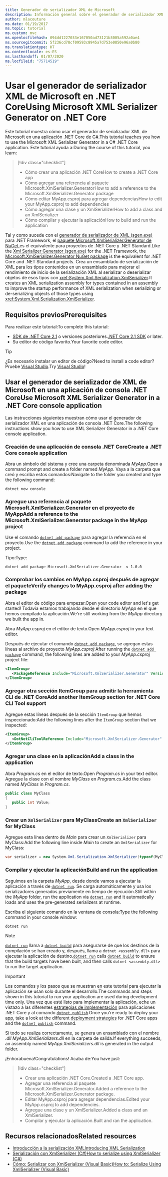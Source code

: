 ```yaml
---
title: Generador de serializador XML de Microsoft
description: Información general sobre el generador de serializador XML de Microsoft. Use el generador de serializador XML para generar un ensamblado de serialización XML para los tipos contenidos en el proyecto.
author: mlacouture
ms.date: 01/19/2017
ms.topic: tutorial
ms.custom: mvc
ms.openlocfilehash: 094dd1227033e167050ad73121b3005a592a0ae4
ms.sourcegitcommit: 5f236cd78cf09593c8945a7d753e0850e96a0b80
ms.translationtype: HT
ms.contentlocale: es-ES
ms.lasthandoff: 01/07/2020
ms.locfileid: "75714519"
---
```

# <a name="using-microsoft-xml-serializer-generator-on-net-core"></a><span data-ttu-id="abdfa-104">Usar el generador de serializador XML de Microsoft en .NET Core</span><span class="sxs-lookup"><span data-stu-id="abdfa-104">Using Microsoft XML Serializer Generator on .NET Core</span></span>

<span data-ttu-id="abdfa-105">Este tutorial muestra cómo usar el generador de serializador XML de Microsoft en una aplicación .NET Core de C#.</span><span class="sxs-lookup"><span data-stu-id="abdfa-105">This tutorial teaches you how to use the Microsoft XML Serializer Generator in a C# .NET Core application.</span></span> <span data-ttu-id="abdfa-106">Este tutorial ayuda a:</span><span class="sxs-lookup"><span data-stu-id="abdfa-106">During the course of this tutorial, you learn:</span></span>

> [!div class="checklist"]
>
> - <span data-ttu-id="abdfa-107">Cómo crear una aplicación .NET Core</span><span class="sxs-lookup"><span data-stu-id="abdfa-107">How to create a .NET Core app</span></span>
> - <span data-ttu-id="abdfa-108">Cómo agregar una referencia al paquete Microsoft.XmlSerializer.Generator</span><span class="sxs-lookup"><span data-stu-id="abdfa-108">How to add a reference to the Microsoft.XmlSerializer.Generator package</span></span>
> - <span data-ttu-id="abdfa-109">Cómo editar MyApp.csproj para agregar dependencias</span><span class="sxs-lookup"><span data-stu-id="abdfa-109">How to edit your MyApp.csproj to add dependencies</span></span>
> - <span data-ttu-id="abdfa-110">Cómo agregar una clase y un XmlSerializer</span><span class="sxs-lookup"><span data-stu-id="abdfa-110">How to add a class and an XmlSerializer</span></span>
> - <span data-ttu-id="abdfa-111">Cómo compilar y ejecutar la aplicación</span><span class="sxs-lookup"><span data-stu-id="abdfa-111">How to build and run the application</span></span>

<span data-ttu-id="abdfa-112">Tal y como sucede con el [generador de serializador de XML (sgen.exe)](../../standard/serialization/xml-serializer-generator-tool-sgen-exe.md) para .NET Framework, el [paquete Microsoft.XmlSerializer.Generator de NuGet ](https://www.nuget.org/packages/Microsoft.XmlSerializer.Generator) es el equivalente para proyectos de .NET Core y .NET Standard.</span><span class="sxs-lookup"><span data-stu-id="abdfa-112">Like the [Xml Serializer Generator (sgen.exe)](../../standard/serialization/xml-serializer-generator-tool-sgen-exe.md) for the .NET Framework, the [Microsoft.XmlSerializer.Generator NuGet package](https://www.nuget.org/packages/Microsoft.XmlSerializer.Generator) is the equivalent for .NET Core and .NET Standard projects.</span></span> <span data-ttu-id="abdfa-113">Crea un ensamblado de serialización de XML para los tipos contenidos en un ensamblado para mejorar el rendimiento de inicio de la serialización XML al serializar o deserializar objetos de esos tipos con <xref:System.Xml.Serialization.XmlSerializer>.</span><span class="sxs-lookup"><span data-stu-id="abdfa-113">It creates an XML serialization assembly for types contained in an assembly to improve the startup performance of XML serialization when serializing or de-serializing objects of those types using <xref:System.Xml.Serialization.XmlSerializer>.</span></span>

## <a name="prerequisites"></a><span data-ttu-id="abdfa-114">Requisitos previos</span><span class="sxs-lookup"><span data-stu-id="abdfa-114">Prerequisites</span></span>

<span data-ttu-id="abdfa-115">Para realizar este tutorial:</span><span class="sxs-lookup"><span data-stu-id="abdfa-115">To complete this tutorial:</span></span>

- <span data-ttu-id="abdfa-116">[SDK de .NET Core 2.1](https://dotnet.microsoft.com/download) o versiones posteriores.</span><span class="sxs-lookup"><span data-stu-id="abdfa-116">[.NET Core 2.1 SDK](https://dotnet.microsoft.com/download) or later.</span></span>
- <span data-ttu-id="abdfa-117">Su editor de código favorito.</span><span class="sxs-lookup"><span data-stu-id="abdfa-117">Your favorite code editor.</span></span>

> [!TIP]
> <span data-ttu-id="abdfa-118">¿Es necesario instalar un editor de código?</span><span class="sxs-lookup"><span data-stu-id="abdfa-118">Need to install a code editor?</span></span> <span data-ttu-id="abdfa-119">Pruebe [Visual Studio](https://aka.ms/vsdownload?utm_source=mscom&utm_campaign=msdocs).</span><span class="sxs-lookup"><span data-stu-id="abdfa-119">Try [Visual Studio](https://aka.ms/vsdownload?utm_source=mscom&utm_campaign=msdocs)!</span></span>

## <a name="use-microsoft-xml-serializer-generator-in-a-net-core-console-application"></a><span data-ttu-id="abdfa-120">Usar el generador de serializador de XML de Microsoft en una aplicación de consola .NET Core</span><span class="sxs-lookup"><span data-stu-id="abdfa-120">Use Microsoft XML Serializer Generator in a .NET Core console application</span></span>

<span data-ttu-id="abdfa-121">Las instrucciones siguientes muestran cómo usar el generador de serializador XML en una aplicación de consola .NET Core.</span><span class="sxs-lookup"><span data-stu-id="abdfa-121">The following instructions show you how to use XML Serializer Generator in a .NET Core console application.</span></span>

### <a name="create-a-net-core-console-application"></a><span data-ttu-id="abdfa-122">Creación de una aplicación de consola .NET Core</span><span class="sxs-lookup"><span data-stu-id="abdfa-122">Create a .NET Core console application</span></span>

<span data-ttu-id="abdfa-123">Abra un símbolo del sistema y cree una carpeta denominada *MyApp*.</span><span class="sxs-lookup"><span data-stu-id="abdfa-123">Open a command prompt and create a folder named *MyApp*.</span></span> <span data-ttu-id="abdfa-124">Vaya a la carpeta que creó y escriba estos comandos:</span><span class="sxs-lookup"><span data-stu-id="abdfa-124">Navigate to the folder you created and type the following command:</span></span>

```dotnetcli
dotnet new console
```

### <a name="add-a-reference-to-the-microsoftxmlserializergenerator-package-in-the-myapp-project"></a><span data-ttu-id="abdfa-125">Agregue una referencia al paquete Microsoft.XmlSerializer.Generator en el proyecto de MyApp</span><span class="sxs-lookup"><span data-stu-id="abdfa-125">Add a reference to the Microsoft.XmlSerializer.Generator package in the MyApp project</span></span>

<span data-ttu-id="abdfa-126">Use el comando [`dotnet add package`](../tools//dotnet-add-package.md) para agregar la referencia en el proyecto.</span><span class="sxs-lookup"><span data-stu-id="abdfa-126">Use the [`dotnet add package`](../tools//dotnet-add-package.md) command to add the reference in your project.</span></span>

<span data-ttu-id="abdfa-127">Tipo:</span><span class="sxs-lookup"><span data-stu-id="abdfa-127">Type:</span></span>

```dotnetcli
dotnet add package Microsoft.XmlSerializer.Generator -v 1.0.0
```

### <a name="verify-changes-to-myappcsproj-after-adding-the-package"></a><span data-ttu-id="abdfa-128">Comprobar los cambios en MyApp.csproj después de agregar el paquete</span><span class="sxs-lookup"><span data-stu-id="abdfa-128">Verify changes to MyApp.csproj after adding the package</span></span>

<span data-ttu-id="abdfa-129">Abra el editor de código para empezar.</span><span class="sxs-lookup"><span data-stu-id="abdfa-129">Open your code editor and let's get started!</span></span> <span data-ttu-id="abdfa-130">Todavía estamos trabajando desde el directorio *MyApp* en el que hemos compilado la aplicación.</span><span class="sxs-lookup"><span data-stu-id="abdfa-130">We're still working from the *MyApp* directory we built the app in.</span></span>

<span data-ttu-id="abdfa-131">Abra *MyApp.csproj* en el editor de texto.</span><span class="sxs-lookup"><span data-stu-id="abdfa-131">Open *MyApp.csproj* in your text editor.</span></span>

<span data-ttu-id="abdfa-132">Después de ejecutar el comando [`dotnet add package`](../tools//dotnet-add-package.md), se agregan estas líneas al archivo de proyecto *MyApp.csproj*:</span><span class="sxs-lookup"><span data-stu-id="abdfa-132">After running the [`dotnet add package`](../tools//dotnet-add-package.md) command, the following lines are added to your *MyApp.csproj* project file:</span></span>

 ```xml
 <ItemGroup>
    <PackageReference Include="Microsoft.XmlSerializer.Generator" Version="1.0.0" />
 </ItemGroup>
 ```

### <a name="add-another-itemgroup-section-for-net-core-cli-tool-support"></a><span data-ttu-id="abdfa-133">Agregar otra sección ItemGroup para admitir la herramienta CLI de .NET Core</span><span class="sxs-lookup"><span data-stu-id="abdfa-133">Add another ItemGroup section for .NET Core CLI Tool support</span></span>

<span data-ttu-id="abdfa-134">Agregue estas líneas después de la sección `ItemGroup` que hemos inspeccionado:</span><span class="sxs-lookup"><span data-stu-id="abdfa-134">Add the following lines after the `ItemGroup` section that we inspected:</span></span>

 ```xml
 <ItemGroup>
    <DotNetCliToolReference Include="Microsoft.XmlSerializer.Generator" Version="1.0.0" />
 </ItemGroup>
 ```

### <a name="add-a-class-in-the-application"></a><span data-ttu-id="abdfa-135">Agregar una clase en la aplicación</span><span class="sxs-lookup"><span data-stu-id="abdfa-135">Add a class in the application</span></span>

<span data-ttu-id="abdfa-136">Abra *Program.cs* en el editor de texto.</span><span class="sxs-lookup"><span data-stu-id="abdfa-136">Open *Program.cs* in your text editor.</span></span> <span data-ttu-id="abdfa-137">Agregue la clase con el nombre *MyClass* en *Program.cs*.</span><span class="sxs-lookup"><span data-stu-id="abdfa-137">Add the class named *MyClass* in *Program.cs*.</span></span>

```csharp
public class MyClass
{
   public int Value;
}
```

### <a name="create-an-xmlserializer-for-myclass"></a><span data-ttu-id="abdfa-138">Crear un `XmlSerializer` para MyClass</span><span class="sxs-lookup"><span data-stu-id="abdfa-138">Create an `XmlSerializer` for MyClass</span></span>

<span data-ttu-id="abdfa-139">Agregue esta línea dentro de *Main* para crear un `XmlSerializer` para MyClass:</span><span class="sxs-lookup"><span data-stu-id="abdfa-139">Add the following line inside *Main* to create an `XmlSerializer` for MyClass:</span></span>

```csharp
var serializer = new System.Xml.Serialization.XmlSerializer(typeof(MyClass));
```

### <a name="build-and-run-the-application"></a><span data-ttu-id="abdfa-140">Compilar y ejecutar la aplicación</span><span class="sxs-lookup"><span data-stu-id="abdfa-140">Build and run the application</span></span>

<span data-ttu-id="abdfa-141">Seguimos en la carpeta *MyApp*, desde donde vamos a ejecutar la aplicación a través de [`dotnet run`](../tools/dotnet-run.md). Se carga automáticamente y usa los serializadores generados previamente en tiempo de ejecución.</span><span class="sxs-lookup"><span data-stu-id="abdfa-141">Still within the *MyApp* folder, run the application via [`dotnet run`](../tools/dotnet-run.md) and it automatically loads and uses the pre-generated serializers at runtime.</span></span>

<span data-ttu-id="abdfa-142">Escriba el siguiente comando en la ventana de consola:</span><span class="sxs-lookup"><span data-stu-id="abdfa-142">Type the following command in your console window:</span></span>

```dotnetcli
dotnet run
```

> [!NOTE]
> <span data-ttu-id="abdfa-143">[`dotnet run`](../tools/dotnet-run.md) llama a [`dotnet build`](../tools/dotnet-build.md) para asegurarse de que los destinos de la compilación se han creado y, después, llama a `dotnet <assembly.dll>` para ejecutar la aplicación de destino.</span><span class="sxs-lookup"><span data-stu-id="abdfa-143">[`dotnet run`](../tools/dotnet-run.md) calls [`dotnet build`](../tools/dotnet-build.md) to ensure that the build targets have been built, and then calls `dotnet <assembly.dll>` to run the target application.</span></span>

> [!IMPORTANT]
> <span data-ttu-id="abdfa-144">Los comandos y los pasos que se muestran en este tutorial para ejecutar la aplicación se usan solo durante el desarrollo.</span><span class="sxs-lookup"><span data-stu-id="abdfa-144">The commands and steps shown in this tutorial to run your application are used during development time only.</span></span> <span data-ttu-id="abdfa-145">Una vez que esté listo para implementar la aplicación, eche un vistazo a las diferentes [estrategias de implementación](../deploying/index.md) para aplicaciones .NET Core y al comando [`dotnet publish`](../tools/dotnet-publish.md).</span><span class="sxs-lookup"><span data-stu-id="abdfa-145">Once you're ready to deploy your app, take a look at the different [deployment strategies](../deploying/index.md) for .NET Core apps and the [`dotnet publish`](../tools/dotnet-publish.md) command.</span></span>

<span data-ttu-id="abdfa-146">Si todo se realiza correctamente, se genera un ensamblado con el nombre *.dll MyApp.XmlSerializers.dll* en la carpeta de salida.</span><span class="sxs-lookup"><span data-stu-id="abdfa-146">If everything succeeds, an assembly named *MyApp.XmlSerializers.dll* is generated in the output folder.</span></span>

<span data-ttu-id="abdfa-147">¡Enhorabuena!</span><span class="sxs-lookup"><span data-stu-id="abdfa-147">Congratulations!</span></span> <span data-ttu-id="abdfa-148">Acaba de:</span><span class="sxs-lookup"><span data-stu-id="abdfa-148">You have just:</span></span>
> [!div class="checklist"]
>
> - <span data-ttu-id="abdfa-149">Crear una aplicación .NET Core.</span><span class="sxs-lookup"><span data-stu-id="abdfa-149">Created a .NET Core app.</span></span>
> - <span data-ttu-id="abdfa-150">Agregar una referencia al paquete Microsoft.XmlSerializer.Generator.</span><span class="sxs-lookup"><span data-stu-id="abdfa-150">Added a reference to the Microsoft.XmlSerializer.Generator package.</span></span>
> - <span data-ttu-id="abdfa-151">Editar MyApp.csproj para agregar dependencias.</span><span class="sxs-lookup"><span data-stu-id="abdfa-151">Edited your MyApp.csproj to add dependencies.</span></span>
> - <span data-ttu-id="abdfa-152">Agregue una clase y un XmlSerializer.</span><span class="sxs-lookup"><span data-stu-id="abdfa-152">Added a class and an XmlSerializer.</span></span>
> - <span data-ttu-id="abdfa-153">Compilar y ejecutar la aplicación.</span><span class="sxs-lookup"><span data-stu-id="abdfa-153">Built and ran the application.</span></span>

## <a name="related-resources"></a><span data-ttu-id="abdfa-154">Recursos relacionados</span><span class="sxs-lookup"><span data-stu-id="abdfa-154">Related resources</span></span>

- [<span data-ttu-id="abdfa-155">Introducción a la serialización XML</span><span class="sxs-lookup"><span data-stu-id="abdfa-155">Introducing XML Serialization</span></span>](../../standard/serialization/introducing-xml-serialization.md)
- [<span data-ttu-id="abdfa-156">Serialización con XmlSerializer (C#)</span><span class="sxs-lookup"><span data-stu-id="abdfa-156">How to serialize using XmlSerializer (C#)</span></span>](../../csharp/programming-guide/concepts/linq/how-to-serialize-using-xmlserializer.md)
- [<span data-ttu-id="abdfa-157">Cómo: Serializar con XmlSerializer (Visual Basic)</span><span class="sxs-lookup"><span data-stu-id="abdfa-157">How to: Serialize Using XmlSerializer (Visual Basic)</span></span>](../../visual-basic/programming-guide/concepts/linq/how-to-serialize-using-xmlserializer.md)
